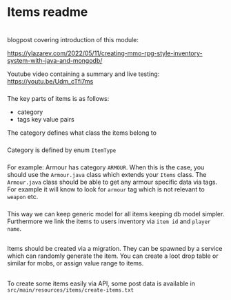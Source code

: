 # Items readme

#
blogpost covering introduction of this module:

https://ylazarev.com/2022/05/11/creating-mmo-rpg-style-inventory-system-with-java-and-mongodb/

Youtube video containing a summary and live testing:
https://youtu.be/Udm_cTfi7ms

###
The key parts of items is as follows:
- category
- tags key value pairs

The category defines what class the items belong to
###
Category is defined by enum `ItemType`
###
For example: Armour has category `ARMOUR`. 
When this is the case, you should use the `Armour.java` class
which extends your `Items` class.
The `Armour.java` class should be able to get any armour specific 
data via tags. For example it will know to look for `armour` tag
which is not relevant to `weapon` etc.

###
This way we can keep generic model for all items keeping db model simpler.
Furthermore we link the items to users inventory via `item id` and `player name`.

##
Items should be created via a migration. 
They can be spawned by a service which can randomly generate the item.
You can create a loot drop table or similar for mobs, or assign value range to items.

## 
To create some items easily via API, some post data is available in `src/main/resources/items/create-items.txt`
